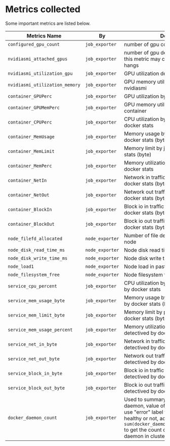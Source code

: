 # Metrics collected

Some important metrics are listed below.

| Metrics Name | By | Description |
| --- | --- | --- |
| `configured_gpu_count` | `job_exporter` | number of gpu configured by user |
| `nvidiasmi_attached_gpus` | `job_exporter` | number of gpu detectived by nvidiasmi, this metric may change due to nvidia-smi hangs |
| `nvidiasmi_utilization_gpu` | `job_exporter` | GPU utilization detectived by nvidiasmi |
| `nvidiasmi_utilization_memory` | `job_exporter` | GPU memory utilization detectiving by nvidiasmi |
| `container_GPUPerc` | `job_exporter` | GPU utilization by specified job container |
| `container_GPUMemPerc` | `job_exporter` | GPU memory utilization by specified job container |
| `container_CPUPerc` | `job_exporter` | CPU utilization by job detectived by docker stats |
| `container_MemUsage` | `job_exporter` | Memory usage by job detectived by docker stats (byte) |
| `container_MemLimit` | `job_exporter` | Memory limit by job detectived by docker stats (byte) |
| `container_MemPerc` | `job_exporter` | Memory utilization by job detectived by docker stats |
| `container_NetIn` | `job_exporter` | Network in traffic by job detectived by docker stats (byte) |
| `container_NetOut` | `job_exporter` | Network out traffic by job detectived by docker stats (byte) |
| `container_BlockIn` | `job_exporter` | Block io in traffic by job detectived by docker stats (byte) |
| `container_BlockOut` | `job_exporter` | Block io out traffic by job detectived by docker stats (byte) |
| `node_filefd_allocated` | `node_exporter` | Number of file descriptor allocated in node |
| `node_disk_read_time_ms` | `node_exporter` | Node disk read time (ms) |
| `node_disk_write_time_ms` | `node_exporter` | Node disk write time (ms) |
| `node_load1` | `node_exporter` | Node load in past 1 minute |
| `node_filesystem_free` | `node_exporter` | Node filesystem free space (byte) |
| `service_cpu_percent`| `job_exporter` | CPU utilization by pai service detectived by docker stats |
| `service_mem_usage_byte`| `job_exporter` | Memory usage by pai service  detectived by docker stats (byte) |
| `service_mem_limit_byte`| `job_exporter` | Memory limit by pai service detectived by docker stats (byte) |
| `service_mem_usage_percent`| `job_exporter` | Memory utilization by pai service detectived by docker stats |
| `service_net_in_byte`| `job_exporter` | Network in traffic by pai service detectived by docker stats (byte) |
| `service_net_out_byte`| `job_exporter` | Network out traffic by pai service detectived by docker stats (byte) |
| `service_block_in_byte`| `job_exporter` | Block io in traffic by pai service detectived by docker stats (byte) |
| `service_block_out_byte`| `job_exporter` | Block io out traffic by pai service detectived by docker stats (byte) |
| `docker_daemon_count` | `job_exporter` | Used to summary the count of docker daemon, value of this metric is always 1, use "error" label to mark if daemon is healthy or not, admin can use `sum(docker_daemon_count{"error"!="ok"})` to get the count of unhealthy docker daemon in cluster |
